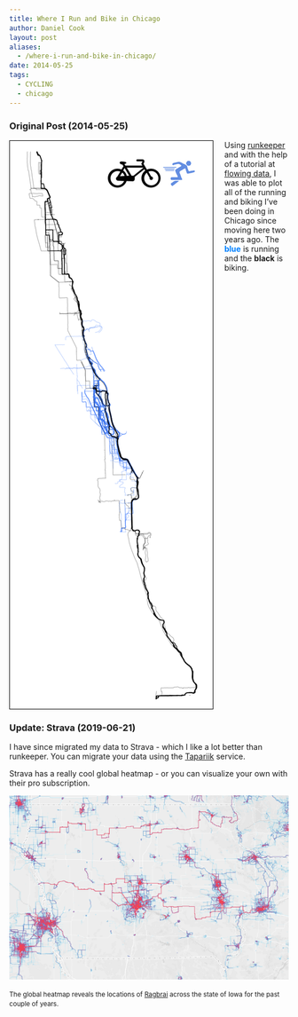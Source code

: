 ```yaml
---
title: Where I Run and Bike in Chicago
author: Daniel Cook
layout: post
aliases:
  - /where-i-run-and-bike-in-chicago/
date: 2014-05-25
tags:
  - CYCLING
  - chicago
---
```


### Original Post (2014-05-25)

<img style="float:left; margin-right:20px;border: 1px solid black;" src="/2-all.png" alt="2-all" width="366" height="1024" class="alignnone size-large wp-image-502" />

Using [runkeeper](http://www.runkeeper.com) and with the help of a tutorial at [flowing data](http://www.flowingdata.com), I was able to plot all of the running and biking I&#8217;ve been doing in Chicago since moving here two years ago. The <span style="color:#0080ff"><strong>blue</strong></span> is running and the **black** is biking.

<div style="clear:both"></div>

### Update: Strava (2019-06-21)

I have since migrated my data to Strava - which I like a lot better than runkeeper. You can migrate your data using the [Tapariik](https://tapiriik.com/) service.

Strava has a really cool global heatmap - or you can visualize your own with their pro subscription.

![Ragbrai as seen by strava](/ragbrai.png)

<small>The global heatmap reveals the locations of [Ragbrai](https://ragbrai.com/) across the state of Iowa for the past couple of years.</small>